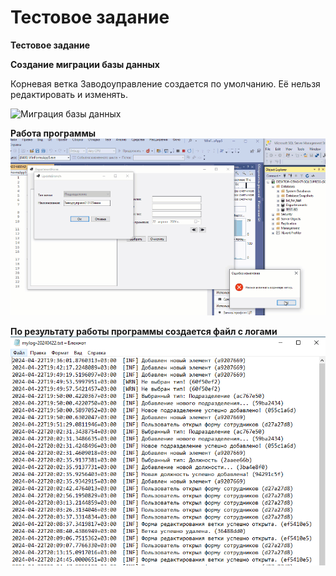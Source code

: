 # Тестовое задание

**Тестовое задание**

**Создание миграции базы данных**

Корневая ветка Заводоуправление создается по умолчанию. Её нельзя редактировать и изменять.

![Миграция базы данных](https://github.com/serega854/test_departaments/blob/main/gifGit1.gif)

**Работа программы**
![Работа программы](https://github.com/serega854/test_departaments/blob/main/gifGit2.gif)

**По результату работы программы создается файл с логами**
![Логи](https://github.com/serega854/test_departaments/blob/main/GitImg.PNG)

